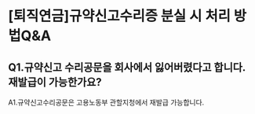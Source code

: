 # [퇴직연금]규약신고수리증 분실 시 처리 방법Q&A
## Q1.규약신고 수리공문을 회사에서 잃어버렸다고 합니다. 재발급이 가능한가요?
A1.규약신고수리공문은 고용노동부 관할지청에서 재발급 가능합니다.
